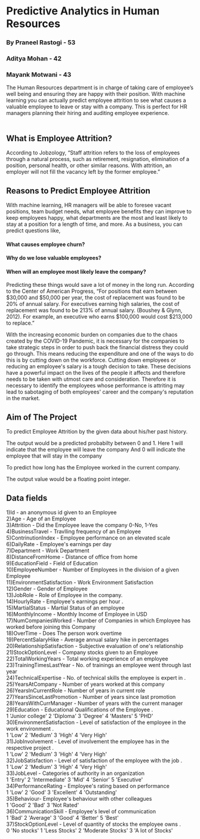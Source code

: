 # Predictive Analytics in Human Resources <br>
### By Praneel Rastogi - 53 <br> 
### Aditya Mohan - 42 <br> 
### Mayank Motwani - 43 <br>

The Human Resources department is in charge of taking care of employee’s well being and ensuring they are happy with their position. With machine learning you can actually predict employee attrition to see what causes a valuable employee to leave or stay with a company. This is perfect for HR managers planning their hiring and auditing employee experience.<br>
<br>
## What is Employee Attrition?
According to Jobzology, “Staff attrition refers to the loss of employees through a natural process, such as retirement, resignation, elimination of a position, personal health, or other similar reasons. With attrition, an employer will not fill the vacancy left by the former employee.”

## Reasons to Predict Employee Attrition
With machine learning, HR managers will be able to foresee vacant positions, team budget needs, what employee benefits they can improve to keep employees happy, what departments are the most and least likely to stay at a position for a length of time, and more. As a business, you can predict questions like,

#### What causes employee churn?
#### Why do we lose valuable employees?
#### When will an employee most likely leave the company?
Predicting these things would save a lot of money in the long run. According to the Center of American Progress,
“For positions that earn between $30,000 and $50,000 per year, the cost of replacement was found to be 20% of annual salary. For executives earning high salaries, the cost of replacement was found to be 213% of annual salary. (Boushey & Glynn, 2012). For example, an executive who earns $100,000 would cost $213,000 to replace.”

With the increasing economic burden on companies due to the chaos created by the COVID-19 Pandemic, it is necessary for the companies to take strategic steps in order to push back the financial distress they could go through. This means reducing the expenditure and one of the ways to do this is by cutting down on the workforce. Cutting down employees or reducing an employee's salary is a tough decision to take. These decisions have a powerful impact on the lives of the people it affects and therefore needs to be taken with utmost care and consideration. Therefore it is necessary to identify the employees whose performance is attriting may lead to sabotaging of both employees' career and the company's reputation in the market.

## Aim of The Project
To predict Employee Attrition by the given data about his/her past history.

The output would be a predicted probabilty between 0 and 1.
Here 1 will indicate that the employee will leave the company 
And 0 will indicate the employee that will stay in the company

To predict how long has the Employee worked in the current company.

The output value would be a floating point integer.


## Data fields
1)Id - an anonymous id given to an Employee <br>
2)Age - Age of an Employee<br>
3)Attrition - Did the Employee leave the company 0-No, 1-Yes <br>
4)BusinessTravel - Travlling frequency of an Employee<br>
5)ContrinutionIndex - Employee performance on an elevated scale <br>
6)DailyRate - Employee's earnings per day <br>
7)Department - Work Department <br>
8)DistanceFromHome - Distance of office from home <br>
9)EducationField - Field of Education <br>
10)EmployeeNumber - Number of Employees in the division of a given Employee <br>
11)EnvironmentSatisfaction - Work Environment Satisfaction <br>
12)Gender - Gender of Employee <br>
13)JobRole - Role of Employee in the company. <br>
14)HourlyRate - Employee's earnings per hour . <br>
15)MartialStatus - Martial Status of an employee <br>
16)MonthlyIncome - Monthly Income of Employee in USD <br>
17)NumCompaniesWorked - Number of Companies in which Employee has worked before joining this Company <br>
18)OverTime - Does The person work overtime <br>
19)PercentSalaryHike - Average annual salary hike in percentages <br>
20)RelationshipSatisfaction - Subjective evaluation of one's relationship <br>
21)StockOptionLevel - Company stocks given to an Employee <br>
22)TotalWorkingYears - Total working experience of an employee <br>
23)TrainingTimesLastYear - No. of trainings an employee went through last year <br>
24)TechnicalExpertise - No. of technical skills the employee is expert in . <br>
25)YearsAtCompany - Number of years worked at this company <br>
26)YearsInCurrentRole - Number of years in current role <br>
27)YearsSinceLastPromotion - Number of years since last promotion <br>
28)YearsWithCurrManager - Number of years with the current manager <br>
29)Education - Educational Qualifications of the Employee . <br>
1 'Junior college' 2 'Diploma' 3 'Degree' 4 'Masters' 5 'PHD' <br>
30)EnvironmentSatisfaction - Level of satisfaction of the employee in the work environment . <br>
1 'Low' 2 'Medium' 3 'High' 4 'Very High' <br>
31)JobInvolvement - Level of involvement the employee has in the respective project . <br>
1 'Low' 2 'Medium' 3 'High' 4 'Very High' <br>
32)JobSatisfaction - Level of satisfaction of the employee with the job . <br>
1 'Low' 2 'Medium' 3 'High' 4 'Very High' <br> 
33)JobLevel - Categories of authority in an organization <br>
1 'Entry' 2 'Intermediate' 3 'Mid' 4 'Senior' 5 'Executive' <br>
34)PerformanceRating - Employee's rating based on performance <br>
1 'Low' 2 'Good' 3 'Excellent' 4 'Outstanding' <br>
35)Behaviour- Employee's behaviour with other colleagues <br>
1 'Good' 2 'Bad' 3 'Not Rated' <br>
36)CommunicationSkill - Employee's level of communication <br>
1 'Bad' 2 'Average' 3 'Good' 4 'Better' 5 'Best' <br>
37)StockOptionLevel - Level of quantity of stocks the employee owns . <br>
0 'No stocks' 1 'Less Stocks' 2 'Moderate Stocks' 3 'A lot of Stocks' <br>
